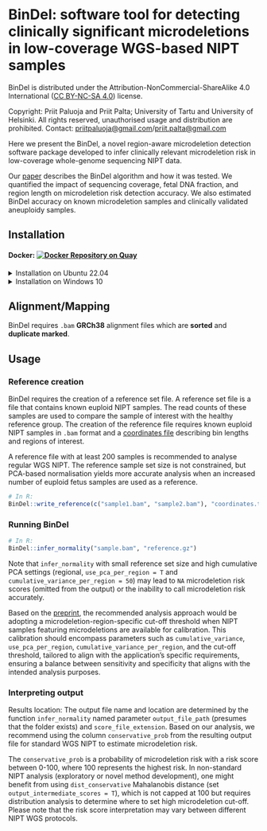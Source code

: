 # BinDel: software tool for detecting clinically significant microdeletions in low-coverage WGS-based NIPT samples
BinDel is distributed under the Attribution-NonCommercial-ShareAlike 4.0 International ([CC BY-NC-SA 4.0](https://creativecommons.org/licenses/by-nc-sa/4.0/)) license.

Copyright: Priit Paluoja and Priit Palta; University of Tartu and University of Helsinki.
All rights reserved, unauthorised usage and distribution are prohibited.
Contact: priitpaluoja@gmail.com/priit.palta@gmail.com



Here we present the BinDel, a novel region-aware microdeletion detection software package developed to infer clinically relevant microdeletion risk in low-coverage whole-genome sequencing NIPT data. 

Our [paper](https://doi.org/10.1101/2022.09.20.22280152) describes the BinDel algorithm and how it was tested. We quantified the impact of sequencing coverage, fetal DNA fraction, and region length on microdeletion risk detection accuracy. We also estimated BinDel accuracy on known microdeletion samples and clinically validated aneuploidy samples. 


## Installation
#### Docker: [![Docker Repository on Quay](https://quay.io/repository/priitpaluoja/bindel/status "Docker Repository on Quay")](https://quay.io/repository/priitpaluoja/bindel)
<details><summary>Installation on Ubuntu 22.04</summary>
<p>
 
The following is tested with [ubuntu-22.04.1-live-server-amd64](https://releases.ubuntu.com/22.04/).

#### Install R as shown in [DigitalOcean](https://www.digitalocean.com/community/tutorials/how-to-install-r-on-ubuntu-22-04). [From DigitalOcean](https://www.digitalocean.com/community/tutorials/how-to-install-r-on-ubuntu-22-04):
```bash
wget -qO- https://cloud.r-project.org/bin/linux/ubuntu/marutter_pubkey.asc | sudo gpg --dearmor -o /usr/share/keyrings/r-project.gpg
echo "deb [signed-by=/usr/share/keyrings/r-project.gpg] https://cloud.r-project.org/bin/linux/ubuntu jammy-cran40/" | sudo tee -a /etc/apt/sources.list.d/r-project.list
sudo apt update
sudo apt install --no-install-recommends r-base
```
#### Install BinDel dependencies and [devtools](https://www.r-project.org/nosvn/pandoc/devtools.html)
```bash
sudo apt -y install r-cran-devtools r-bioc-biostrings r-cran-dplyr r-bioc-genomicalignments r-bioc-genomicranges r-cran-ggplot2  r-bioc-iranges r-cran-magrittr r-cran-purrr r-cran-readr r-bioc-rsamtools r-cran-stringr  r-cran-tidyr git r-bioc-bsgenome  libcairo2-dev libxt-dev
```
#### Install BSgenome.Hsapiens.UCSC.hg38 and BinDel
```R
sudo -i R
if (!require("BiocManager", quietly = TRUE))
    install.packages("BiocManager")
BiocManager::install("BSgenome.Hsapiens.UCSC.hg38")
devtools::install_github("seqinfo/BinDel", upgrade = "never")
```
</p>
</details>


<details><summary>Installation on Windows 10</summary>
<p>

1. Install [R](https://cran.r-project.org/bin/windows/base/).
2. Install [Rtools](https://cran.r-project.org/bin/windows/Rtools/).
3. Install devtools and BinDel in R:
```R
# In R:
install.packages("devtools") 
devtools::install_github("seqinfo/BinDel")
```
</p>
</details>


## Alignment/Mapping
BinDel requires `.bam` **GRCh38** alignment files which are **sorted** and **duplicate marked**.

## Usage
### Reference creation
BinDel requires the creation of a reference set file. A reference set file is a file that contains known euploid NIPT samples. The read counts of these samples are used to compare the sample of interest with the healthy reference group. The creation of the reference file requires known euploid NIPT samples in `.bam` format and
a [coordinates file](example/locations.info.tsv) describing bin lengths and regions of interest. 

A reference file with at least 200 samples is recommended to analyse regular WGS NIPT. The reference sample set size is not constrained, but PCA-based normalisation yields more accurate analysis when an increased number of euploid fetus samples are used as a reference.

```R
# In R:
BinDel::write_reference(c("sample1.bam", "sample2.bam"), "coordinates.tsv", "reference.gz")
```

### Running BinDel
```R
# In R:
BinDel::infer_normality("sample.bam", "reference.gz")
```
Note that `infer_normality` with small reference set size and high cumulative PCA settings (regional, `use_pca_per_region = T` and `cumulative_variance_per_region = 50`) may lead to `NA` microdeletion risk scores (omitted from the output) or the inability to call microdeletion risk accurately.

Based on the [preprint](https://www.medrxiv.org/content/10.1101/2022.09.20.22280152v2.full-text), the recommended analysis approach would be adopting a microdeletion-region-specific cut-off threshold when NIPT samples featuring microdeletions are available for calibration. This calibration should encompass parameters such as `cumulative_variance`, `use_pca_per_region`, `cumulative_variance_per_region`, and the cut-off threshold, tailored to align with the application’s specific requirements, ensuring a balance between sensitivity and specificity that aligns with the intended analysis purposes.
### Interpreting output
Results location: The output file name and location are determined by the function `infer_normality` named parameter `output_file_path` (presumes that the folder exists) and `score_file_extension`. Based on our analysis, we recommend using the column `conservative_prob` from the resulting output file for standard WGS NIPT to estimate microdeletion risk. 

The `conservative_prob` is a probability of microdeletion risk with a risk score between 0-100, where 100 represents the highest risk. In non-standard NIPT analysis (exploratory or novel method development), one might benefit from using `dist_conservative` Mahalanobis distance (set `output_intermediate_scores = T`), which is not capped at 100 but requires distribution analysis to determine where to set high microdeletion cut-off. Please note that the risk score interpretation may vary between different NIPT WGS protocols.
